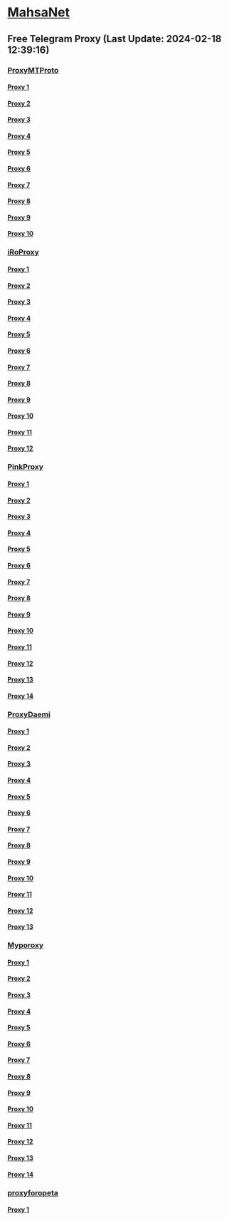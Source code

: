 
# [MahsaNet](https://t.me/mahsa_net)
## Free Telegram Proxy (Last Update: 2024-02-18 12:39:16)
### [ProxyMTProto](https://t.me/ProxyMTProto)
#### [Proxy 1](tg://proxy?server=cloudflare.com.nokia.com.co.uk.do_yo.want_to.clash_with.this.www.microsoft.com.there_is_no.place_like.localhost.www.bing.com.count_with_me.cyou.net.digikala.com.msn.com.bsi.ir.enamad.ir.now_sudo.again_to_fight.everyone.i_am.the_internet.lami-limi.sbs.&port=3443&secret=FgMBAgABAAH8AwOG4kw63Q==)
#### [Proxy 2](tg://proxy?server=37.27.0.167&port=4443&secret=FgMBAgABAAH8AwOG4kw63Q%3D%3D)
#### [Proxy 3](tg://proxy?server=176.9.138.80&port=3443&secret=FgMBAgABAAH8AwOG4kw63Q%3D%3D)
#### [Proxy 4](tg://proxy?server=95.216.28.235&port=3443&secret=FgMBAgABAAH8AwOG4kw63Q==)
#### [Proxy 5](tg://proxy?server=172.232.152.137&port=8085&secret=FgMBAgABAAH8AwOG4kw63Q%3D%3D)
#### [Proxy 6](tg://proxy?server=91.107.203.119&port=443&secret=FgMBAgABAAH8AwOG4kw63Q==)
#### [Proxy 7](tg://proxy?server=128.140.58.201&port=443&secret=FgMBAgABAAH8AwOG4kw63Q==)
#### [Proxy 8](tg://proxy?server=95.216.52.4&port=8280&secret=FgMBAgABAAH8AwOG4kw63Q%3D%3D)
#### [Proxy 9](tg://proxy?server=www.howtonestforless.sbs.&port=443&secret=7gAAAAAAAAAAAAAAAAAAAAB0aGVndWFyZGlhbi5jb20%3D)
#### [Proxy 10](tg://proxy?server=www.artescudellers.sbs.&port=443&secret=7gAAAAAAAAAAAAAAAAAAAAB0aGVndWFyZGlhbi5jb20%3D)
### [iRoProxy](https://t.me/iRoProxy)
#### [Proxy 1](tg://proxy?server=195.201.109.238&port=250&secret=FgMBAgABAAH8AwOG4kw63Q%3D%3D)
#### [Proxy 2](tg://proxy?server=195.201.109.31&port=250&secret=FgMBAgABAAH8AwOG4kw63Q%3D%3D)
#### [Proxy 3](tg://proxy?server=178.63.67.35&port=250&secret=FgMBAgABAAH8AwOG4kw63Q%3D%3D)
#### [Proxy 4](tg://proxy?server=146.59.158.139&port=250&secret=FgMBAgABAAH8AwOG4kw63Q%3D%3D)
#### [Proxy 5](tg://proxy?server=95.216.42.159&port=250&secret=FgMBAgABAAH8AwOG4kw63Q%3D%3D)
#### [Proxy 6](tg://proxy?server=144.76.224.91&port=250&secret=FgMBAgABAAH8AwOG4kw63Q%3D%3D)
#### [Proxy 7](tg://proxy?server=176.9.238.184&port=250&secret=FgMBAgABAAH8AwOG4kw63Q%3D%3D)
#### [Proxy 8](tg://proxy?server=144.76.83.123&port=250&secret=FgMBAgABAAH8AwOG4kw63Q%3D%3D)
#### [Proxy 9](tg://proxy?server=46.4.78.150&port=6&secret=FgMBAgABAAH8AwOG4kw63Q%3D%3D)
#### [Proxy 10](tg://proxy?server=144.76.237.3&port=6&secret=FgMBAgABAAH8AwOG4kw63Q%3D%3D)
#### [Proxy 11](tg://proxy?server=136.243.132.238&port=250&secret=FgMBAgABAAH8AwOG4kw63Q%3D%3D)
#### [Proxy 12](tg://proxy?server=88.99.51.105&port=250&secret=FgMBAgABAAH8AwOG4kw63Q%3D%3D)
### [PinkProxy](https://t.me/PinkProxy)
#### [Proxy 1](tg://proxy?server=49.13.67.26&port=4045&secret=FgMBAgABAAH8AwOG4kw63Q==)
#### [Proxy 2](tg://proxy?server=5.75.231.245&port=4045&secret=FgMBAgABAAH8AwOG4kw63Q==)
#### [Proxy 3](tg://proxy?server=168.119.183.110&port=4045&secret=FgMBAgABAAH8AwOG4kw63Q==)
#### [Proxy 4](tg://proxy?server=116.202.25.125&port=4045&secret=FgMBAgABAAH8AwOG4kw63Q==)
#### [Proxy 5](tg://proxy?server=176.9.141.35&port=1403&secret=FgMBAgABAAH8AwOG4kw63Q==)
#### [Proxy 6](tg://proxy?server=49.13.135.114&port=4045&secret=FgMBAgABAAH8AwOG4kw63Q==)
#### [Proxy 7](tg://proxy?server=167.235.230.134&port=4045&secret=FgMBAgABAAH8AwOG4kw63Q==)
#### [Proxy 8](tg://proxy?server=49.13.89.91&port=4045&secret=FgMBAgABAAH8AwOG4kw63Q==)
#### [Proxy 9](tg://proxy?server=49.13.89.91&port=4045&secret=FgMBAgABAAH8AwOG4kw63Q==)
#### [Proxy 10](tg://proxy?server=188.34.165.202&port=4045&secret=FgMBAgABAAH8AwOG4kw63Q==)
#### [Proxy 11](tg://proxy?server=88.198.129.186&port=4045&secret=FgMBAgABAAH8AwOG4kw63Q==)
#### [Proxy 12](tg://proxy?server=88.198.129.185&port=4045&secret=FgMBAgABAAH8AwOG4kw63Q==)
#### [Proxy 13](tg://proxy?server=88.198.129.184&port=4045&secret=FgMBAgABAAH8AwOG4kw63Q==)
#### [Proxy 14](tg://proxy?server=46.4.186.40&port=4045&secret=FgMBAgABAAH8AwOG4kw63Q==)
### [ProxyDaemi](https://t.me/ProxyDaemi)
#### [Proxy 1](tg://proxy?server=138.201.251.106&port=3443&secret=FgMBAgABAAH8AwOG4kw63Q%3D%3D)
#### [Proxy 2](tg://proxy?server=cloudflare.com.nokia.com.co.uk.do_yo.want_to.clash_with.this.www.microsoft.com.there_is_no.place_like.localhost.www.bing.com.count_with_me.cyou.net.digikala.com.msn.com.bsi.ir.enamad.ir.now_sudo.again_to_fight.everyone.i_am.the_internet.dart-cork.sbs.&port=7667&secret=FpABAiIBhwH8AwOG42xL3Q==)
#### [Proxy 3](tg://proxy?server=138.201.124.123&port=88&secret=FgMBAgABAAH8AwOG4kw63Q%3D%3D)
#### [Proxy 4](tg://proxy?server=128.140.94.230&port=2024&secret=FgMBAgABAAH8AwOG4kw63Q==)
#### [Proxy 5](tg://proxy?server=49.13.20.147&port=3443&secret=FgMBAgABAAH8AwOG4kw63Q%3D%3D)
#### [Proxy 6](tg://proxy?server=49.13.171.90&port=3443&secret=FgMBAgABAAH8AwOG4kw63Q%3D%3D)
#### [Proxy 7](tg://proxy?server=80.85.247.162&port=8&secret=FgMBAgABAAH8AwOG4kw63QtY2RueWVrdGFuZXQuY29tZmFyYWthdi5jb212YW4ubmFqdmEuY29tAAAAAAAAAAAAAAAAAAAAAAAAAAAAAAAA)
#### [Proxy 8](tg://proxy?server=185.31.175.166&port=443&secret=FgMBAgABAAH8AwOG4kw63Q%3D%3D)
#### [Proxy 9](tg://proxy?server=178.63.171.57&port=8085&secret=FgMBAgABAAH8AwOG4kw63Q%3D%3D)
#### [Proxy 10](tg://proxy?server=80.85.245.115&port=8085&secret=FgMBAgABAAH8AwOG4kw63QtY2RueWVrdGFuZXQuY29tZmFyYWthdi5jb212YW4ubmFqdmEuY29tAAAAAAAAAAAAAAAAAAAAAAAAAAAAAAAA)
#### [Proxy 11](tg://proxy?server=172.232.134.125&port=8085&secret=FgMBAgABAAH8AwOG4kw63Q%3D%3D)
#### [Proxy 12](tg://proxy?server=88.198.101.164&port=8085&secret=FgMBAgABAAH8AwOG4kw63Q%3D%3D)
#### [Proxy 13](tg://proxy?server=80.85.245.115&port=8085&secret=FgMBAgABAAH8AwOG4kw63QtY2RueWVrdGFuZXQuY29tZmFyYWthdi5jb212YW4ubmFqdmEuY29tAAAAAAAAAAAAAAAAAAAAAAAAAAAAAAAA)
### [Myporoxy](https://t.me/Myporoxy)
#### [Proxy 1](tg://proxy?server=cloudflare.com.nokia.com.co.uk.do_yo.want_to.clash_with.this.www.microsoft.com.there_is_no.place_like.localhost.www.bing.com.count_with_me.cyou.net.digikala.com.msn.com.bsi.ir.enamad.ir.now_sudo.again_to_fight.everyone.i_am.the_internet.shert-men.sbs.&port=1201&secret=FpABAiIBhwH8AwOG42xL3Q==)
#### [Proxy 2](tg://proxy?server=cloudflare.com.nokia.com.web.rubika.ir.hector-mector.info&port=2040&secret=FgMBAgABAAH8AwOG4kw63Q==)
#### [Proxy 3](tg://proxy?server=cloudflare.com.nokia.com.web.rubika.ir.zolatano.info.&port=8770&secret=FgMBAgABAAH8AwOG4kw63Q==)
#### [Proxy 4](tg://proxy?server=cloudflare.com.nokia.com.web.rubika.ir.fordantor.info&port=9060&secret=FgMBAgABAAH8AwOG4kw63Q==)
#### [Proxy 5](tg://proxy?server=cloudflare.com.nokia.com.web.rubika.ir.feranchesko.info&port=3443&secret=FpABAiIBhwH8AwOG42xL3Q==)
#### [Proxy 6](tg://proxy?server=cloudflare.com.nokia.com.co.uk.do_yo.want_to.clash_with.this.www.microsoft.com.there_is_no.place_like.localhost.www.bing.com.count_with_me.cyou.net.digikala.com.msn.com.bsi.ir.enamad.ir.now_sudo.again_to_fight.everyone.i_am.the_internet.ractor-berg.sbs.&port=4550&secret=FpABAiIBhwH8AwOG42xL3Q==)
#### [Proxy 7](tg://proxy?server=cloudflare.com.nokia.com.co.uk.do_yo.want_to.clash_with.this.www.microsoft.com.there_is_no.place_like.localhost.www.bing.com.count_with_me.cyou.net.digikala.com.msn.com.bsi.ir.enamad.ir.now_sudo.again_to_fight.everyone.i_am.the_internet.ractor-berg.sbs.&port=4550&secret=FpABAiIBhwH8AwOG42xL3Q==)
#### [Proxy 8](tg://proxy?server=136.243.175.156&port=6550&secret=FpABAiIBhwH8AwOG42xL3Q==)
#### [Proxy 9](tg://proxy?server=cloudflare.com.nokia.com.co.uk.do_yo.want_to.clash_with.this.www.microsoft.com.there_is_no.place_like.localhost.www.bing.com.count_with_me.cyou.net.digikala.com.msn.com.bsi.ir.enamad.ir.now_sudo.again_to_fight.everyone.i_am.the_internet.shert-men.sbs.&port=1201&secret=FpABAiIBhwH8AwOG42xL3Q==)
#### [Proxy 10](tg://proxy?server=cloudflare.com.nokia.com.web.rubika.ir.hector-mector.info&port=2040&secret=FgMBAgABAAH8AwOG4kw63Q==)
#### [Proxy 11](tg://proxy?server=cloudflare.com.nokia.com.web.rubika.ir.zolatano.info.&port=8770&secret=FgMBAgABAAH8AwOG4kw63Q==)
#### [Proxy 12](tg://proxy?server=cloudflare.com.nokia.com.web.rubika.ir.fordantor.info&port=9060&secret=FgMBAgABAAH8AwOG4kw63Q==)
#### [Proxy 13](tg://proxy?server=cloudflare.com.nokia.com.co.uk.do_yo.want_to.clash_with.this.www.microsoft.com.there_is_no.place_like.localhost.www.bing.com.count_with_me.cyou.net.digikala.com.msn.com.bsi.ir.enamad.ir.now_sudo.again_to_fight.everyone.i_am.the_internet.ractor-berg.sbs.&port=4550&secret=FpABAiIBhwH8AwOG42xL3Q==)
#### [Proxy 14](tg://proxy?server=cloudflare.com.nokia.com.co.uk.do_yo.want_to.clash_with.this.www.microsoft.com.there_is_no.place_like.localhost.www.bing.com.count_with_me.cyou.net.digikala.com.msn.com.bsi.ir.enamad.ir.now_sudo.again_to_fight.everyone.i_am.the_internet.shert-men.sbs.&port=1201&secret=FpABAiIBhwH8AwOG42xL3Q==)
### [proxyforopeta](https://t.me/proxyforopeta)
#### [Proxy 1](tg://proxy?server=157.90.154.166&port=2024&secret=FgMBAgABAAH8AwOG4kw63Q==)

    